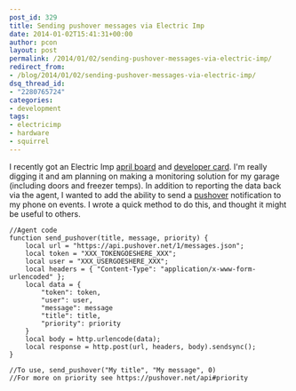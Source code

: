 ```yaml
---
post_id: 329
title: Sending pushover messages via Electric Imp
date: 2014-01-02T15:41:31+00:00
author: pcon
layout: post
permalink: /2014/01/02/sending-pushover-messages-via-electric-imp/
redirect_from:
- /blog/2014/01/02/sending-pushover-messages-via-electric-imp/
dsq_thread_id:
- "2280765724"
categories:
- development
tags:
- electricimp
- hardware
- squirrel
---
```

I recently got an Electric Imp [april board](https://www.sparkfun.com/products/11400) and [developer card](https://www.sparkfun.com/products/11395).  I'm really digging it and am planning on making a monitoring solution for my garage (including doors and freezer temps).  In addition to reporting the data back via the agent, I wanted to add the ability to send a [pushover](https://pushover.net/) notification to my phone on events.  I wrote a quick method to do this, and thought it might be useful to others.

```
//Agent code
function send_pushover(title, message, priority) {
    local url = "https://api.pushover.net/1/messages.json";
    local token = "XXX_TOKENGOESHERE_XXX";
    local user = "XXX_USERGOESHERE_XXX";
    local headers = { "Content-Type": "application/x-www-form-urlencoded" };
    local data = {
        "token": token,
        "user": user,
        "message": message
        "title": title,
        "priority": priority
    }
    local body = http.urlencode(data);
    local response = http.post(url, headers, body).sendsync();
}

//To use, send_pushover("My title", "My message", 0)
//For more on priority see https://pushover.net/api#priority
```